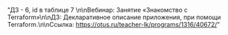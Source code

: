 "ДЗ - 6, id в таблице 7 \n\nВебинар: Занятие «Знакомство с Terraform»\n\nДЗ: Декларативное описание приложения, при помощи Terraform.\n\nСсылка: https://otus.ru/teacher-lk/programs/1316/40672/"
